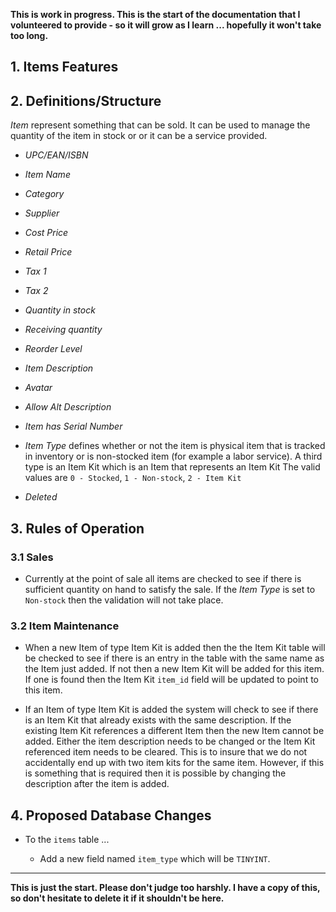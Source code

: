 **This is work in progress.  This is the start of the documentation that I volunteered to provide - so it will grow as I learn ... hopefully it won't take too long.**

## 1. Items Features



## 2. Definitions/Structure

*Item* represent something that can be sold.  It can be used to manage the quantity of the item in stock or or it can be a service provided.

* *UPC/EAN/ISBN*

* *Item Name*

* *Category*

* *Supplier*

* *Cost Price*

* *Retail Price*

* *Tax 1*

* *Tax 2*

* *Quantity in stock*

* *Receiving quantity*

* *Reorder Level*

* *Item Description*

* *Avatar*

* *Allow Alt Description*

* *Item has Serial Number*

* *Item Type* defines whether or not the item is physical item that is tracked in inventory or is non-stocked item (for example a labor service).  A third type is an Item Kit which is an Item that represents an Item Kit  The valid values are `0 - Stocked`, `1 - Non-stock`, `2 - Item Kit`

* *Deleted*



## 3. Rules of Operation

### 3.1 Sales

- Currently at the point of sale all items are checked to see if there is sufficient quantity on hand to satisfy the sale.  If the *Item Type* is set to `Non-stock` then the validation will not take place. 

### 3.2 Item Maintenance

- When a new Item of type Item Kit is added then the the Item Kit table will be checked to see if there is an entry in the table with the same name as the Item just added.  If not then a new Item Kit will be added for this item.  If one is found then the Item Kit `item_id` field will be updated to point to this item.

- If an Item of type Item Kit is added the system will check to see if there is an Item Kit that already exists with the same description.  If the existing Item Kit references a different Item then the new Item cannot be added.  Either the item description needs to be changed or the Item Kit referenced item needs to be cleared.   This is to insure that we do not accidentally end up with two item kits for the same item.  However, if this is something that is required then it is possible by changing the description after the item is added.

 
## 4. Proposed Database Changes

- To the `items` table ...

	- Add a new field named `item_type` which will be `TINYINT`.

	
 
---

**This is just the start.  Please don't judge too harshly.  I have a copy of this, so don't hesitate to delete it if it shouldn't be here.**